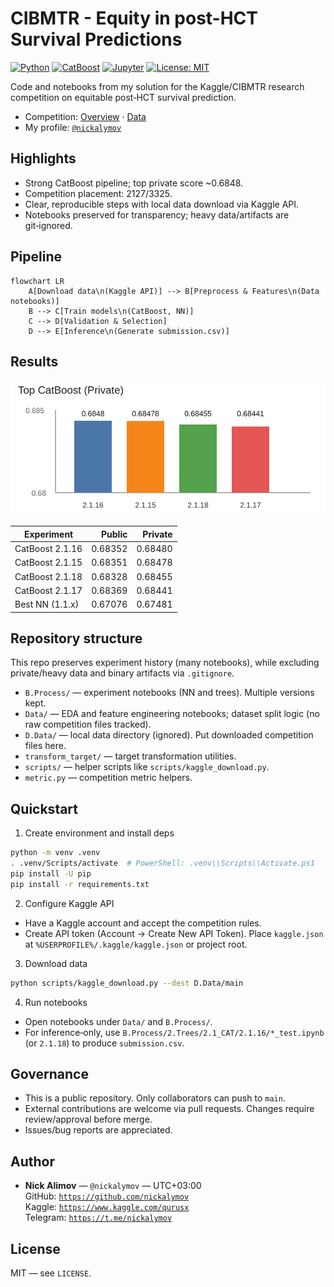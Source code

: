# CIBMTR - Equity in post-HCT Survival Predictions

[![Python](https://img.shields.io/badge/Python-3.10%2B-blue.svg)](https://www.python.org/)
[![CatBoost](https://img.shields.io/badge/Model-CatBoost-yellow.svg)](https://catboost.ai/)
[![Jupyter](https://img.shields.io/badge/Notebook-Jupyter-orange.svg)](https://jupyter.org/)
[![License: MIT](https://img.shields.io/badge/License-MIT-green.svg)](LICENSE)

Code and notebooks from my solution for the Kaggle/CIBMTR research competition on equitable post‑HCT survival prediction.

- Competition: [Overview](https://www.kaggle.com/competitions/equity-post-HCT-survival-predictions/overview) · [Data](https://www.kaggle.com/competitions/equity-post-HCT-survival-predictions/data)
- My profile: [`@nickalymov`](https://github.com/nickalymov)

## Highlights

- Strong CatBoost pipeline; top private score ~0.6848.
- Competition placement: 2127/3325.
- Clear, reproducible steps with local data download via Kaggle API.
- Notebooks preserved for transparency; heavy data/artifacts are git‑ignored.

## Pipeline

```mermaid
flowchart LR
    A[Download data\n(Kaggle API)] --> B[Preprocess & Features\n(Data notebooks)]
    B --> C[Train models\n(CatBoost, NN)]
    C --> D[Validation & Selection]
    D --> E[Inference\n(Generate submission.csv)]
```

## Results

<img alt="Top results" src="assets/results.svg" width="520" />

| Experiment | Public | Private |
|---|---:|---:|
| CatBoost 2.1.16 | 0.68352 | 0.68480 |
| CatBoost 2.1.15 | 0.68351 | 0.68478 |
| CatBoost 2.1.18 | 0.68328 | 0.68455 |
| CatBoost 2.1.17 | 0.68369 | 0.68441 |
| Best NN (1.1.x) | 0.67076 | 0.67481 |

## Repository structure

This repo preserves experiment history (many notebooks), while excluding private/heavy data and binary artifacts via `.gitignore`.

- `B.Process/` — experiment notebooks (NN and trees). Multiple versions kept.
- `Data/` — EDA and feature engineering notebooks; dataset split logic (no raw competition files tracked).
- `D.Data/` — local data directory (ignored). Put downloaded competition files here.
- `transform_target/` — target transformation utilities.
- `scripts/` — helper scripts like `scripts/kaggle_download.py`.
- `metric.py` — competition metric helpers.

## Quickstart

1) Create environment and install deps

```bash
python -m venv .venv
. .venv/Scripts/activate  # PowerShell: .venv\\Scripts\\Activate.ps1
pip install -U pip
pip install -r requirements.txt
```

2) Configure Kaggle API

- Have a Kaggle account and accept the competition rules.
- Create API token (Account → Create New API Token). Place `kaggle.json` at `%USERPROFILE%/.kaggle/kaggle.json` or project root.

3) Download data

```bash
python scripts/kaggle_download.py --dest D.Data/main
```

4) Run notebooks

- Open notebooks under `Data/` and `B.Process/`.
- For inference‑only, use `B.Process/2.Trees/2.1_CAT/2.1.16/*_test.ipynb` (or `2.1.18`) to produce `submission.csv`.

## Governance

- This is a public repository. Only collaborators can push to `main`.
- External contributions are welcome via pull requests. Changes require review/approval before merge.
- Issues/bug reports are appreciated.

## Author

- **Nick Alimov** — `@nickalymov` — UTC+03:00  
  GitHub: [`https://github.com/nickalymov`](https://github.com/nickalymov)  
  Kaggle: [`https://www.kaggle.com/qurusx`](https://www.kaggle.com/qurusx)  
  Telegram: [`https://t.me/nickalymov`](https://t.me/nickalymov)

## License

MIT — see `LICENSE`.
